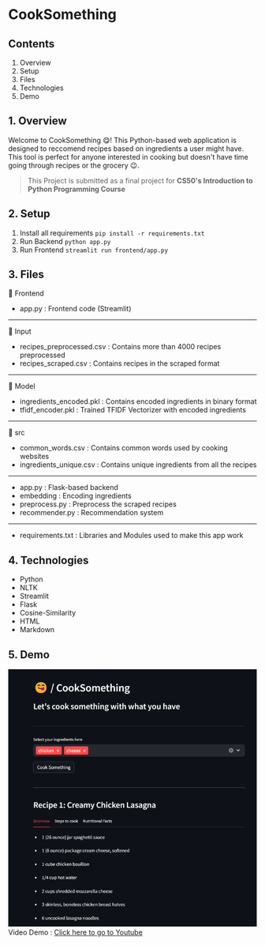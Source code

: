 # CookSomething 

## Contents
1. Overview
1. Setup
1. Files
1. Technologies
1. Demo

## 1. Overview
Welcome to CookSomething 😋! This Python-based web application is designed to reccomend recipes based on ingredients a user might have. This tool is perfect for anyone interested in cooking but doesn't have time going through recipes or the grocery 😉.

> This Project is submitted as a final project for __CS50's Introduction to Python Programming Course__

## 2. Setup
1. Install all requirements
`pip install -r requirements.txt`
2. Run Backend
`python app.py`
3. Run Frontend
`streamlit run frontend/app.py`

## 3. Files
📂 Frontend 
- app.py : Frontend code (Streamlit)
---
📂 Input
- recipes_preprocessed.csv : Contains more than 4000 recipes preprocessed
- recipes_scraped.csv : Contains recipes in the scraped format
---
📂 Model
- ingredients_encoded.pkl : Contains encoded ingredients in binary format
- tfidf_encoder.pkl : Trained TFIDF Vectorizer with encoded ingredients
---
📂 src
- common_words.csv : Contains common words used by cooking websites
- ingredients_unique.csv : Contains unique ingredients from all the recipes
---
- app.py : Flask-based backend 
- embedding : Encoding ingredients
- preprocess.py : Preprocess the scraped recipes
- recommender.py : Recommendation system
---
- requirements.txt : Libraries and Modules used to make this app work 

## 4. Technologies
- Python
- NLTK
- Streamlit
- Flask
- Cosine-Similarity
- HTML
- Markdown

## 5. Demo
![Screenshot of the Streamlit Application](src/screenshot.png)
Video Demo : [Click here to go to Youtube](https://youtu.be/Mph68kY09WU)



